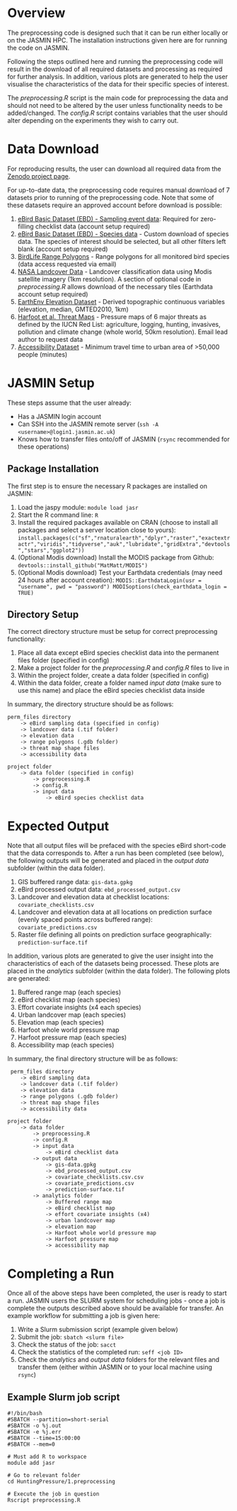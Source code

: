 # Overview
The preprocessing code is designed such that it can be run either locally or on the JASMIN HPC. The installation instructions given here are for running the code on JASMIN. 

Following the steps outlined here and running the preprocessing code will result in the download of all required datasets and processing as required for further analysis. In addition, various plots are generated to help the user visualise the characteristics of the data for their specific species of interest. 

The *preprocessing.R* script is the main code for preprocessing the data and should not need to be altered by the user unless functionality needs to be added/changed. The *config.R* script contains variables that the user should alter depending on the experiments they wish to carry out. 


# Data Download
For reproducing results, the user can download all required data from the [Zenodo project page](https://doi.org/10.5281/zenodo.%20%20%206761830).

For up-to-date data, the preprocessing code requires manual download of 7 datasets prior to running of the preprocessing code. Note that some of these datasets require an approved account before download is possible:
1. [eBird Basic Dataset (EBD) - Sampling event data](https://ebird.org/data/download): Required for zero-filling checklist data (account setup required)
2. [eBird Basic Dataset (EBD) - Species data](https://ebird.org/data/download) - Custom download of species data. The species of interest should be selected, but all other filters left blank (account setup required)
3. [BirdLife Range Polygons](http://datazone.birdlife.org/species/requestdis) - Range polygons for all monitored bird species (data access requested via email)
4. [NASA Landcover Data](https://lpdaac.usgs.gov/products/mcd12q1v006/) - Landcover classification data using Modis satellite imagery (1km resolution). A section of optional code in *preprocessing.R* allows download of the necessary tiles (Earthdata account setup required)
5. [EarthEnv Elevation Dataset](http://www.earthenv.org/topography) - Derived topographic continuous variables (elevation, median, GMTED2010, 1km)
6. [Harfoot et al. Threat Maps](https://www.nature.com/articles/s41559-021-01542-9) - Pressure maps of 6 major threats as defined by the IUCN Red List: agriculture, logging, hunting, invasives, pollution and climate change (whole world, 50km resolution). Email lead author to request data
7. [Accessibility Dataset](https://malariaatlas.org/research-project/accessibility-to-cities/) - Minimum travel time to urban area of >50,000 people (minutes)

# JASMIN Setup 
These steps assume that the user already: 

 - Has a JASMIN login account 
 - Can SSH into the JASMIN remote server (`ssh -A <username>@login1.jasmin.ac.uk`)
 - Knows how to transfer files onto/off of JASMIN (`rsync` recommended for these operations)
 
## Package Installation
The first step is to ensure the necessary R packages are installed on JASMIN: 
 1. Load the jaspy module: `module load jasr`
 2. Start the R command line: `R`
 3. Install the required packages available on CRAN (choose to install all packages and select a server location close to yours): `install.packages(c("sf","rnaturalearth","dplyr","raster","exactextractr","viridis","tidyverse","auk","lubridate","gridExtra","devtools","stars","ggplot2"))`
 4. (Optional Modis download) Install the MODIS package from Github: `devtools::install_github("MatMatt/MODIS")`
 5. (Optional Modis download) Test your Earthdata credentials (may need 24 hours after account creation):  `MODIS::EarthdataLogin(usr = "username", pwd = "password")
MODISoptions(check_earthdata_login = TRUE)`


## Directory Setup
The correct directory structure must be setup for correct preprocessing functionality: 
1. Place all data except eBird species checklist data into the permanent files folder (specified in config)
2. Make a project folder for the *preprocessing.R* and *config.R* files to live in
3. Within the project folder, create a data folder (specified in config)
4. Within the data folder, create a folder named *input data* (make sure to use this name) and place the eBird species checklist data inside

In summary, the directory structure should be as follows:

    perm_files directory
        -> eBird sampling data (specified in config)
        -> landcover data (.tif folder)
        -> elevation data
        -> range polygons (.gdb folder)
        -> threat map shape files
        -> accessibility data
        
    project folder
        -> data folder (specified in config)
            -> preprocessing.R
            -> config.R
            -> input data 
                -> eBird species checklist data

# Expected Output
Note that all output files will be prefaced with the species eBird short-code that the data corresponds to. After a run has been completed (see below), the following outputs will be generated and placed in the *output data* subfolder (within the data folder). 
1. GIS buffered range data: `gis-data.gpkg`
2. eBird processed output data: `ebd_processed_output.csv`
3. Landcover and elevation data at checklist locations: `covariate_checklists.csv`
4. Landcover and elevation data at all locations on prediction surface (evenly spaced points across buffered range): `covariate_predictions.csv`
5. Raster file defining all points on prediction surface geographically: `prediction-surface.tif`

In addition, various plots are generated to give the user insight into the characteristics of each of the datasets being processed. These plots are placed in the *analytics* subfolder (within the data folder). The following plots are generated: 
1. Buffered range map (each species) 
2. eBird checklist map (each species)
3. Effort covariate insights (x4 each species)
4. Urban landcover map (each species)
5. Elevation map (each species)
6. Harfoot whole world pressure map 
7. Harfoot pressure map (each species)
8. Accessibility map (each species) 


In summary, the final directory structure will be as follows: 

     perm_files directory
        -> eBird sampling data
        -> landcover data (.tif folder)
        -> elevation data
        -> range polygons (.gdb folder)
        -> threat map shape files
        -> accessibility data
            
    project folder
        -> data folder
            -> preprocessing.R
            -> config.R
            -> input data
                -> eBird checklist data
            -> output data  
                -> gis-data.gpkg
                -> ebd_processed_output.csv
                -> covariate_checklists.csv.csv
                -> covariate_predictions.csv
                -> prediction-surface.tif
            -> analytics folder 
                -> Buffered range map
                -> eBird checklist map
                -> effort covariate insights (x4)
                -> urban landcover map
                -> elevation map
                -> Harfoot whole world pressure map
                -> Harfoot pressure map
                -> accessibility map

# Completing a Run
Once all of the above steps have been completed, the user is ready to start a run. JASMIN users the SLURM system for scheduling jobs - once a job is complete the outputs described above should be available for transfer. An example workflow for submitting a job is given here:
1. Write a Slurm submission script (example given below)
2. Submit the job: `sbatch <slurm file>`
3. Check the status of the job: `sacct`
4. Check the statistics of the completed run: `seff <job ID>`
5. Check the *analytics* and *output data* folders for the relevant files and transfer them (either within JASMIN or to your local machine using `rsync`)

## Example Slurm job script

    #!/bin/bash 
    #SBATCH --partition=short-serial 
    #SBATCH -o %j.out 
    #SBATCH -e %j.err 
    #SBATCH --time=15:00:00 
    #SBATCH --mem=0 
    
    # Must add R to workspace 
    module add jasr 
    
    # Go to relevant folder 
    cd HuntingPressure/1.preprocessing
    
    # Execute the job in question 
    Rscript preprocessing.R

